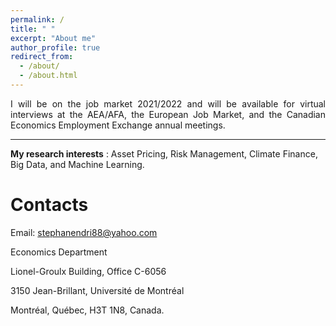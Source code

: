 ```yaml
---
permalink: /
title: " "
excerpt: "About me"
author_profile: true
redirect_from: 
  - /about/
  - /about.html
---
```


<div style="text-align: justify "> I will be on the job market 2021/2022 and will be available for virtual interviews at the AEA/AFA, the European Job Market, and the Canadian Economics Employment Exchange annual meetings. </div>

---
**My research interests** : Asset Pricing, Risk Management, Climate Finance, Big Data, and Machine Learning.

Contacts
======
Email:  [stephanendri88@yahoo.com](mailto:stephanendri88@yahoo.com)

Economics Department

Lionel-Groulx Building, Office C-6056

3150 Jean-Brillant, Université de Montréal

Montréal, Québec, H3T 1N8, Canada.
